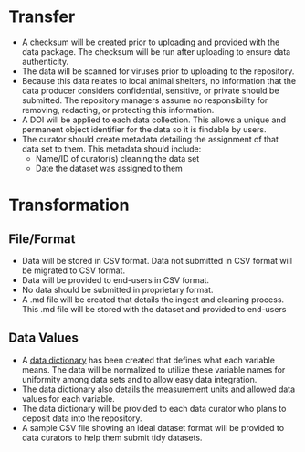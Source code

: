 # **Transfer** <br /> 
- A checksum will be created prior to uploading and provided with the data package. The checksum will be run after uploading to ensure data authenticity. <br />
- The data will be scanned for viruses prior to uploading to the repository. <br />
- Because this data relates to local animal shelters, no information that the data producer considers confidential, sensitive, or private should be submitted. The repository managers assume no responsibility for removing, redacting, or protecting this information. <br />
- A DOI will be applied to each data collection. This allows a unique and permanent object identifier for the data so it is findable by users. <br />
- The curator should create metadata detailing the assignment of that data set to them. This metadata should include:<br />
  - Name/ID of curator(s) cleaning the data set<br />
  - Date the dataset was assigned to them<br />

# **Transformation** <br />

## **File/Format** <br />
- Data will be stored in CSV format. Data not submitted in CSV format will be migrated to CSV format.<br />
- Data will be provided to end-users in CSV format.<br />
- No data should be submitted in proprietary format. <br />
- A .md file will be created that details the ingest and cleaning process. This .md file will be stored with the dataset and provided to end-users<br />
## **Data Values**<br />
- A [data dictionary](Alsbury_DataDictionary.xlsx) has been created that defines what each variable means. The data will be normalized to utilize these variable names for uniformity among data sets and to allow easy data integration.<br />
- The data dictionary also details the measurement units and allowed data values for each variable. <br />
- The data dictionary will be provided to each data curator who plans to deposit data into the repository.<br />
- A sample CSV file showing an ideal dataset format will be provided to data curators to help them submit tidy datasets. <br />
